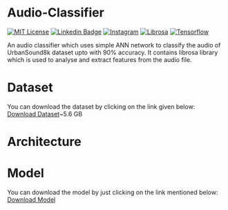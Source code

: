 # Audio-Classifier

[![MIT License](https://img.shields.io/badge/-License-red?style=flat-square&logo=License&logoColor=white&link=https://github.com/theAdarshSrivastava/Audio-Classifier/blob/main/LICENSE)](https://github.com/theAdarshSrivastava/Audio-Classifier/blob/main/LICENSE)
[![Linkedin Badge](https://img.shields.io/badge/-theadarshsrivastava-blue?style=flat-square&logo=Linkedin&logoColor=white&link=www.linkedin.com/in/theadarshsrivastava)](www.linkedin.com/in/theadarshsrivastava)
[![Instagram](https://img.shields.io/badge/-the_adarsh6700-red?style=flat-square&logo=instagram&logoColor=white&link=https://www.instagram.com/the_adarsh6700/)](https://www.instagram.com/the_adarsh6700/)
[![Librosa](https://img.shields.io/badge/-Librosa-blue?style=flat-square&logo=librosa&logoColor=white&link=https://librosa.org/)](https://librosa.org/)
[![Tensorflow](https://img.shields.io/badge/-Tensorflow-red?style=flat-square&logo=tensorflow&logoColor=white&link=https://www.tensorflow.org/)](https://www.tensorflow.org/)

[license-shield]: https://img.shields.io/github/license/othneildrew/Best-README-Template.svg?style=for-the-badge
[license-url]: https://github.com/theAdarshSrivastava/Audio-Classifier/blob/main/LICENSE

An audio classifier which uses simple ANN network to classify the audio of UrbanSound8k dataset upto with 90% accuracy. 
It contains librosa library which is used to analyse and extract features from the audio file.

# Dataset

You can download the dataset by clicking on the link given below:
[Download Dataset](https://drive.google.com/drive/folders/1U3mRpjfYVtvMi9zVGi3fmK-r8OkW-Q7x?usp=sharing)~5.6 GB

# Architecture


# Model

You can download the model by just clicking on the link mentioned below:
[Download Model](https://drive.google.com/file/d/1qDyDnWHc2wwPxHf7MUUeOEQfl23geonM/view?usp=sharing)

